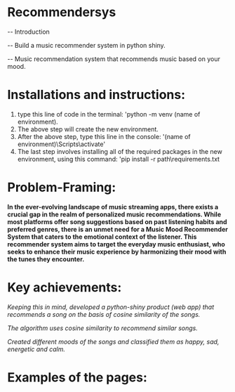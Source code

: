 # Recommendersys
-- Introduction

-- Build a music recommender system in python shiny.

-- Music recommendation system that recommends music based on your mood. 

# Installations and instructions:
1. type this line of code in the terminal: 'python -m venv (name of environment).
2. The above step will create the new environment.
3. After the above step, type this line in the console: '(name of environment)\Scripts\activate'
4. The last step involves installing all of the required packages in the new environment, using this command: 'pip install -r path\requirements.txt


# Problem-Framing:

**In the ever-evolving landscape of music streaming apps, there exists a crucial gap in the realm of personalized music recommendations. While most platforms offer song suggestions based on past listening habits and preferred genres, there is an unmet need for a Music Mood Recommender System that caters to the emotional context of the listener. This recommender system aims to target the everyday music enthusiast, who seeks to enhance their music experience by harmonizing their mood with the tunes they encounter.**

# Key achievements:

*Keeping this in mind, developed a python-shiny product (web app) that recommends a song on the basis of cosine similarity of the songs.*

*The algorithm uses cosine similarity to recommend similar songs.*

*Created different moods of the songs and classified them as happy, sad, energetic and calm.*


# Examples of the pages:




